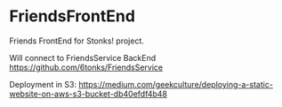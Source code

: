 # FriendsFrontEnd
Friends FrontEnd for Stonks! project.

Will connect to FriendsService BackEnd
https://github.com/6tonks/FriendsService

Deployment in S3:
https://medium.com/geekculture/deploying-a-static-website-on-aws-s3-bucket-db40efdf4b48
